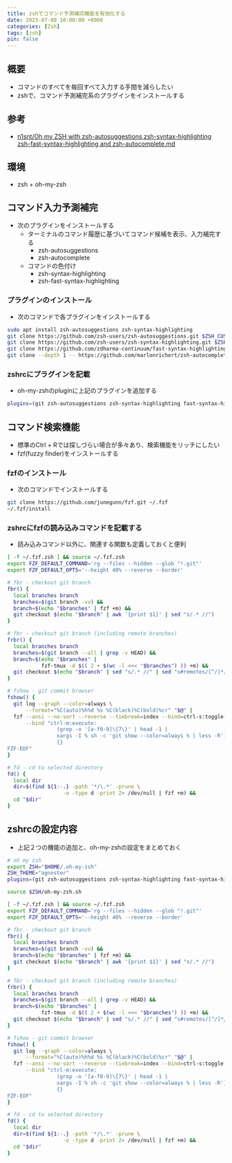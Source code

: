 ```yaml
---
title: zshでコマンド予測補完機能を有効化する
date: 2023-07-08 10:00:00 +0900
categories: [Zsh]
tags: [zsh]
pin: false
---
```


## 概要
- コマンドのすべてを毎回すべて入力する手間を減らしたい
- zshで、コマンド予測補完系のプラグインをインストールする

## 参考
- [n1snt/Oh my ZSH with zsh-autosuggestions zsh-syntax-highlighting zsh-fast-syntax-highlighting and zsh-autocomplete.md](https://gist.github.com/n1snt/454b879b8f0b7995740ae04c5fb5b7df)

## 環境
- zsh + oh-my-zsh

## コマンド入力予測補完
- 次のプラグインをインストールする
    - ターミナルのコマンド履歴に基づいてコマンド候補を表示、入力補完する
        - zsh-autosuggestions
        - zsh-autocomplete
    - コマンドの色付け
        - zsh-syntax-highlighting
        - zsh-fast-syntax-highlighting

### プラグインのインストール
- 次のコマンドで各プラグインをインストールする

``` bash
sudo apt install zsh-autosuggestions zsh-syntax-highlighting
git clone https://github.com/zsh-users/zsh-autosuggestions.git $ZSH_CUSTOM/plugins/zsh-autosuggestions
git clone https://github.com/zsh-users/zsh-syntax-highlighting.git $ZSH_CUSTOM/plugins/zsh-syntax-highlighting
git clone https://github.com/zdharma-continuum/fast-syntax-highlighting.git ${ZSH_CUSTOM:-$HOME/.oh-my-zsh/custom}/plugins/fast-syntax-highlighting
git clone --depth 1 -- https://github.com/marlonrichert/zsh-autocomplete.git $ZSH_CUSTOM/plugins/zsh-autocomplete
```

### zshrcにプラグインを記載
- oh-my-zshのpluginに上記のプラグインを追加する

``` bash
plugins=(git zsh-autosuggestions zsh-syntax-highlighting fast-syntax-highlighting zsh-autocomplete)
```

## コマンド検索機能
- 標準のCtrl + Rでは探しづらい場合が多々あり、検索機能をリッチにしたい
- fzf(fuzzy finder)をインストールする

### fzfのインストール
- 次のコマンドでインストールする

``` bash
git clone https://github.com/junegunn/fzf.git ~/.fzf
~/.fzf/install
```

### zshrcにfzfの読み込みコマンドを記載する
- 読み込みコマンド以外に、関連する関数も定義しておくと便利

``` bash
[ -f ~/.fzf.zsh ] && source ~/.fzf.zsh
export FZF_DEFAULT_COMMAND='rg --files --hidden --glob "!.git"'
export FZF_DEFAULT_OPTS='--height 40% --reverse --border'

# fbr - checkout git branch
fbr() {
  local branches branch
  branches=$(git branch -vv) &&
  branch=$(echo "$branches" | fzf +m) &&
  git checkout $(echo "$branch" | awk '{print $1}' | sed "s/.* //")
}

# fbr - checkout git branch (including remote branches)
frbr() {
  local branches branch
  branches=$(git branch --all | grep -v HEAD) &&
  branch=$(echo "$branches" |
           fzf-tmux -d $(( 2 + $(wc -l <<< "$branches") )) +m) &&
  git checkout $(echo "$branch" | sed "s/.* //" | sed "s#remotes/[^/]*/##")
}

# fshow - git commit browser
fshow() {
  git log --graph --color=always \
      --format="%C(auto)%h%d %s %C(black)%C(bold)%cr" "$@" |
  fzf --ansi --no-sort --reverse --tiebreak=index --bind=ctrl-s:toggle-sort \
      --bind "ctrl-m:execute:
                (grep -o '[a-f0-9]\{7\}' | head -1 |
                xargs -I % sh -c 'git show --color=always % | less -R') << 'FZF-EOF'
                {}
FZF-EOF"
}

# fd - cd to selected directory
fd() {
  local dir
  dir=$(find ${1:-.} -path '*/\.*' -prune \
                  -o -type d -print 2> /dev/null | fzf +m) &&
  cd "$dir"
}
```

## zshrcの設定内容
- 上記２つの機能の追加と、oh-my-zshの設定をまとめておく

``` bash
# oh my zsh
export ZSH="$HOME/.oh-my-zsh"
ZSH_THEME="agnoster"
plugins=(git zsh-autosuggestions zsh-syntax-highlighting fast-syntax-highlighting zsh-autocomplete)

source $ZSH/oh-my-zsh.sh

[ -f ~/.fzf.zsh ] && source ~/.fzf.zsh
export FZF_DEFAULT_COMMAND='rg --files --hidden --glob "!.git"'
export FZF_DEFAULT_OPTS='--height 40% --reverse --border'

# fbr - checkout git branch
fbr() {
  local branches branch
  branches=$(git branch -vv) &&
  branch=$(echo "$branches" | fzf +m) &&
  git checkout $(echo "$branch" | awk '{print $1}' | sed "s/.* //")
}

# fbr - checkout git branch (including remote branches)
frbr() {
  local branches branch
  branches=$(git branch --all | grep -v HEAD) &&
  branch=$(echo "$branches" |
           fzf-tmux -d $(( 2 + $(wc -l <<< "$branches") )) +m) &&
  git checkout $(echo "$branch" | sed "s/.* //" | sed "s#remotes/[^/]*/##")
}

# fshow - git commit browser
fshow() {
  git log --graph --color=always \
      --format="%C(auto)%h%d %s %C(black)%C(bold)%cr" "$@" |
  fzf --ansi --no-sort --reverse --tiebreak=index --bind=ctrl-s:toggle-sort \
      --bind "ctrl-m:execute:
                (grep -o '[a-f0-9]\{7\}' | head -1 |
                xargs -I % sh -c 'git show --color=always % | less -R') << 'FZF-EOF'
                {}
FZF-EOF"
}

# fd - cd to selected directory
fd() {
  local dir
  dir=$(find ${1:-.} -path '*/\.*' -prune \
                  -o -type d -print 2> /dev/null | fzf +m) &&
  cd "$dir"
}

```
